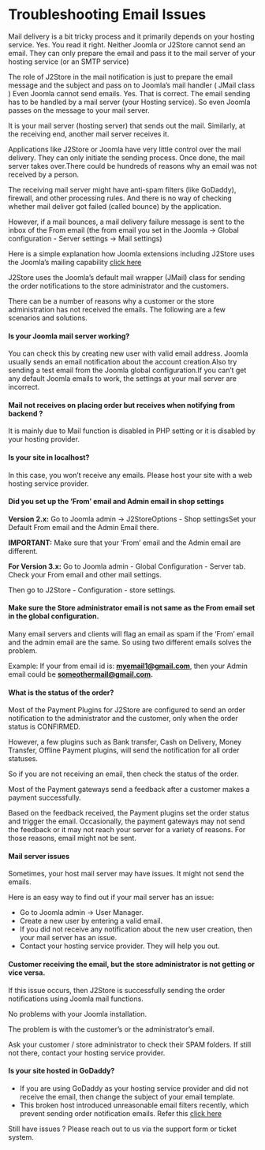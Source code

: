# Troubleshooting Email Issues

Mail delivery is a bit tricky process and it primarily depends on your hosting service. Yes. You read it right. Neither Joomla or J2Store cannot send an email. They can only prepare the email and pass it to the mail server of your hosting service \(or an SMTP service\)

The role of J2Store in the mail notification is just to prepare the email message and the subject and pass on to Joomla’s mail handler \( JMail class \) Even Joomla cannot send emails. Yes. That is correct. The email sending has to be handled by a mail server \(your Hosting service\). So even Joomla passes on the message to your mail server.

It is your mail server \(hosting server\) that sends out the mail. Similarly, at the receiving end, another mail server receives it.

Applications like J2Store or Joomla have very little control over the mail delivery. They can only initiate the sending process. Once done, the mail server takes over.There could be hundreds of reasons why an email was not received by a person. 

The receiving mail server might have anti-spam filters \(like GoDaddy\), firewall, and other processing rules. And there is no way of checking whether mail deliver got failed \(called bounce\) by the application. 

However, if a mail bounces, a mail delivery failure message is sent to the inbox of the From email \(the from email you set in the Joomla -&gt; Global configuration - Server settings -&gt; Mail settings\)

Here is a simple explanation how Joomla extensions including J2Store uses the Joomla’s mailing capability [click here](https://www.ostraining.com/blog/how-tos/development/how-to-send-email-from-your-joomla-extension/)

J2Store uses the Joomla’s default mail wrapper \(JMail\) class for sending the order notifications to the store administrator and the customers.

There can be a number of reasons why a customer or the store administration has not received the emails. The following are a few scenarios and solutions.

#### **Is your Joomla mail server working?**

You can check this by creating new user with valid email address. Joomla usually sends an email notification about the account creation.Also try sending a test email from the Joomla global configuration.If you can’t get any default Joomla emails to work, the settings at your mail server are incorrect.

#### **Mail not receives on placing order but receives when notifying from backend ?**

It is mainly due to Mail function is disabled in PHP setting or it is disabled by your hosting provider.

#### **Is your site in localhost?**

In this case, you won’t receive any emails. Please host your site with a web hosting service provider. 

#### **Did you set up the ‘From’ email and Admin email in shop settings**

**Version 2.x:** Go to Joomla admin -&gt; J2StoreOptions - Shop settingsSet your Default From email and the Admin Email there. 

**IMPORTANT:** Make sure that your ‘From’ email and the Admin email are different.

**For Version 3.x:** Go to Joomla admin - Global Configuration - Server tab. Check your From email and other mail settings.

Then go to J2Store - Configuration - store settings.

#### **Make sure the Store administrator email is not same as the From email set in the global configuration.**

Many email servers and clients will flag an email as spam if the ‘From’ email and the admin email are the same. So using two different emails solves the problem.

Example: If your from email id is: **myemail1@gmail.com**, then your Admin email could be **someothermail@gmail.com.**

#### What is the status of the order?

Most of the Payment Plugins for J2Store are configured to send an order notification to the administrator and the customer, only when the order status is CONFIRMED.

 However, a few plugins such as Bank transfer, Cash on Delivery, Money Transfer, Offline Payment plugins, will send the notification for all order statuses.

So if you are not receiving an email, then check the status of the order.

 Most of the Payment gateways send a feedback after a customer makes a payment successfully. 

Based on the feedback received, the Payment plugins set the order status and trigger the email. Occasionally, the payment gateways may not send the feedback or it may not reach your server for a variety of reasons. For those reasons, email might not be sent.

#### Mail server issues

Sometimes, your host mail server may have issues. It might not send the emails. 

Here is an easy way to find out if your mail server has an issue:

* Go to Joomla admin -&gt; User Manager. 
* Create a new user by entering a valid email. 
* If you did not receive any notification about the new user creation, then your mail server has an issue.
* Contact your hosting service provider. They will help you out.

#### Customer receiving the email, but the store administrator is not getting or vice versa.

If this issue occurs, then J2Store is successfully sending the order notifications using Joomla mail functions. 

No problems with your Joomla installation.

The problem is with the customer’s or the administrator’s email. 

Ask your customer / store administrator to check their SPAM folders. If still not there, contact your hosting service provider.

#### Is your site hosted in GoDaddy?

* If you are using GoDaddy as your hosting service provider and did not receive the email, then change the subject of your email template. 
* This broken host introduced unreasonable email filters recently, which prevent sending order notification emails. Refer this [click here](https://www.j2store.org/forum/2-general-questions/5036-solved-order-email-sending-problems-with-godaddy.html)

Still have issues ? Please reach out to us via the support form or ticket system.

